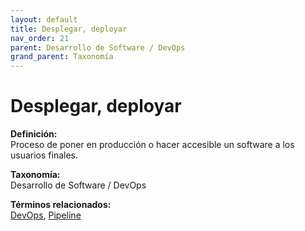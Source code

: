```yaml
---
layout: default
title: Desplegar, deployar
nav_order: 21
parent: Desarrollo de Software / DevOps
grand_parent: Taxonomía
---
```


# Desplegar, deployar

**Definición:**  
Proceso de poner en producción o hacer accesible un software a los usuarios finales.

**Taxonomía:**  
Desarrollo de Software / DevOps

**Términos relacionados:**  
[DevOps](https://maleniski.github.io/diccionario-angl-tec-mx/docs/taxonomia/desarrollo-de-software-/-devops/devops.html), [Pipeline](https://maleniski.github.io/diccionario-angl-tec-mx/docs/taxonomia/desarrollo-de-software-/-devops/pipeline.html)

